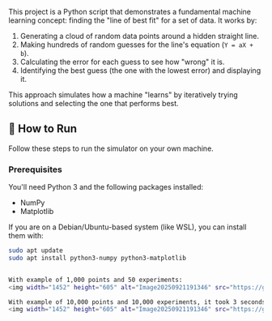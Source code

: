 This project is a Python script that demonstrates a fundamental machine learning concept: finding the "line of best fit" for a set of data. It works by:

1.  Generating a cloud of random data points around a hidden straight line.
2.  Making hundreds of random guesses for the line's equation (`Y = aX + b`).
3.  Calculating the error for each guess to see how "wrong" it is.
4.  Identifying the best guess (the one with the lowest error) and displaying it.

This approach simulates how a machine "learns" by iteratively trying solutions and selecting the one that performs best.



## 🚀 How to Run

Follow these steps to run the simulator on your own machine.

### Prerequisites

You'll need Python 3 and the following packages installed:

-   NumPy
-   Matplotlib

If you are on a Debian/Ubuntu-based system (like WSL), you can install them with:
```bash
sudo apt update
sudo apt install python3-numpy python3-matplotlib


With example of 1,000 points and 50 experiments:
<img width="1452" height="605" alt="Image20250921191346" src="https://github.com/user-attachments/assets/a77c1118-c713-49f6-8a19-7875aa757e52" />

With example of 10,000 points and 10,000 experiments, it took 3 seconds but results are great:
<img width="1452" height="605" alt="Image20250921191346" src="https://github.com/user-attachments/assets/7e1a8315-b441-4ab1-b1e7-bd8da314c2fa" />
